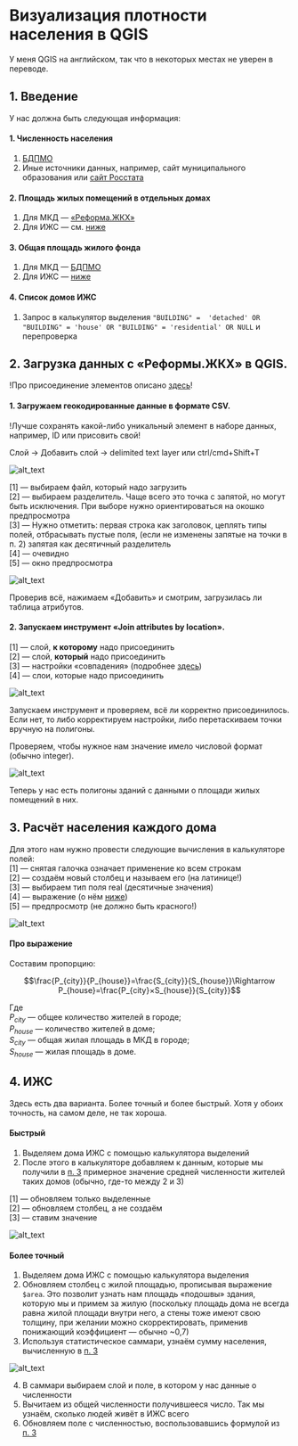 # Визуализация плотности населения в QGIS

У меня QGIS на английском, так что в некоторых местах не уверен в переводе.

## 1. Введение  
У нас должна быть следующая информация:  
#### 1. Численность населения  
1. [БДПМО](https://www.gks.ru/dbscripts/munst/)
2. Иные источники данных, например, сайт муниципального образования или [сайт Росстата](https://rosstat.gov.ru/folder/12781)
#### 2. Площадь жилых помещений в отдельных домах  
1. Для МКД — [«Реформа.ЖКХ»](https://www.reformagkh.ru/opendata?gid=2208161&cids=house_management&page=1&pageSize=10)  
2. Для ИЖС — см. [ниже]()  
#### 3. Общая площадь жилого фонда
1. Для МКД — [БДПМО](https://www.gks.ru/dbscripts/munst/)  
2. Для ИЖС — [ниже]()  
#### 4. Список домов ИЖС
1. Запрос в калькулятор выделения `"BUILDING" =  'detached' OR "BUILDING" = 'house' OR "BUILDING" = 'residential' OR NULL` и перепроверка  

## 2. Загрузка данных с «Реформы.ЖКХ» в QGIS.  
!Про присоединение элементов описано [здесь](https://github.com/a-berez/QGIS-and-other/blob/main/QGIS_joining.md)!
#### 1. Загружаем геокодированные данные в формате CSV.  
!Лучше сохранять какой-либо уникальный элемент в наборе данных, например, ID или присовить свой!  

Слой → Добавить слой → delimited text layer или ctrl/cmd+Shift+T  

![alt_text](https://github.com/a-berez/QGIS-and-other/blob/main/pics/density1.png)  
 
[1] — выбираем файл, который надо загрузить  
[2] — выбираем разделитель. Чаще всего это точка с запятой, но могут быть исключения. При выборе нужно ориентироваться на окошко предпросмотра  
[3] — Нужно отметить: первая строка как заголовок, цеплять типы полей, отбрасывать пустые поля, (если не изменены запятые на точки в п. 2) запятая как десятичный разделитель  
[4] — очевидно  
[5] — окно предпросмотра  

![alt_text](https://github.com/a-berez/QGIS-and-other/blob/main/pics/density2.png)  

Проверив всё, нажимаем «Добавить» и смотрим, загрузилась ли таблица атрибутов.  

#### 2. Запускаем инструмент «Join attributes by location».  

[1] — слой, **к которому** надо присоединить  
[2] — слой, **который** надо присоединить  
[3] — настройки «совпадения» (подробнее [здесь](https://gis.stackexchange.com/a/305193))  
[4] — слои, которые надо присоединить  

![alt_text](https://github.com/a-berez/QGIS-and-other/blob/main/pics/density3.png)  

Запускаем инструмент и проверяем, всё ли корректно присоединилось. Если нет, то либо корректируем настройки, либо перетаскиваем точки вручную на полигоны. 

Проверяем, чтобы нужное нам значение имело числовой формат (обычно integer). 

![alt_text](https://github.com/a-berez/QGIS-and-other/blob/main/pics/density4.png)  

Теперь у нас есть полигоны зданий с данными о площади жилых помещений в них.  

## 3. Расчёт населения каждого дома  

Для этого нам нужно провести следующие вычисления в калькуляторе полей:   
[1] — снятая галочка означает применение ко всем строкам  
[2] — создаём новый столбец и называем его (на латинице!)  
[3] — выбираем тип поля real (десятичные значения)  
[4] — выражение (о нём [ниже](https://github.com/a-berez/QGIS-and-other/blob/main/QGIS_density.md#про-выражение))   
[5] — предпросмотр (не должно быть красного!)  

![alt_text](https://github.com/a-berez/QGIS-and-other/blob/main/pics/density5.png)   

#### Про выражение   
Составим пропорцию:
```math
\frac{P_{city}}{P_{house}}=\frac{S_{city}}{S_{house}}\Rightarrow P_{house}=\frac{P_{city}×S_{house}}{S_{city}}
```  

Где  
$`P_{city}`$ — общее количество жителей в городе;  
$`P_{house}`$ — количество жителей в доме;  
$`S_{city}`$ — общая жилая площадь в МКД в городе;  
$`S_{house}`$ — жилая площадь в доме.   

## 4. ИЖС  
Здесь есть два варианта. Более точный и более быстрый. Хотя у обоих точность, на самом деле, не так хороша.   

#### Быстрый   
1. Выделяем дома ИЖС с помощью калькулятора выделений   
2. После этого в калькуляторе добавляем к данным, которые мы получили в [п. 3](https://github.com/a-berez/QGIS-and-other/blob/main/QGIS_density.md#3-расчёт-населения-каждого-дома) примерное значение средней численности жителей таких домов (обычно, где-то между 2 и 3)

[1] — обновляем только выделенные   
[2] — обновляем столбец, а не создаём   
[3] — ставим значение   

![alt_text](https://github.com/a-berez/QGIS-and-other/blob/main/pics/density6.png)  

#### Более точный    
1. Выделяем дома ИЖС с помощью калькулятора выделения   
2. Обновляем столбец с жилой площадью, прописывая выражение `$area`. Это позволит узнать нам площадь «подошвы» здания, которую мы и примем за жилую (поскольку площадь дома не всегда равна жилой площади внутри него, а стены тоже имеют свою толщину, при желании можно скорректировать, применив понижающий коэффициент — обычно ~0,7)  
3. Используя статистическое саммари, узнаём сумму населения, вычисленную в [п. 3](https://github.com/a-berez/QGIS-and-other/blob/main/QGIS_density.md#3-расчёт-населения-каждого-дома)     

![alt_text](https://github.com/a-berez/QGIS-and-other/blob/main/pics/density7.png)    

4. В саммари выбираем слой и поле, в котором у нас данные о численности  
5. Вычитаем из общей численности получившееся число. Так мы узнаём, сколько людей живёт в ИЖС всего
6. Обновляем поле с численностью, воспользовавшись формулой из [п. 3](https://github.com/a-berez/QGIS-and-other/blob/main/QGIS_density.md#про-выражение)  
